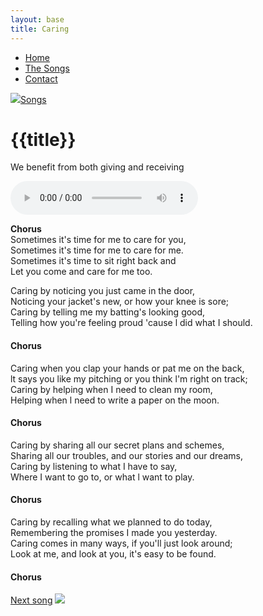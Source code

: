 ```yaml
---
layout: base
title: Caring
---
```


<nav>
    <ul class="nav">
      <li><a href="/">Home</a></li>
      <li class="active"><a href="/the-songs/">The Songs</a></li>
      <li><a href="/contact">Contact</a></li>
    </ul>
</nav>


<div class="block">
<a href="/the-songs"><img src="/img/arrow-left.svg"></a><a href="/the-songs">Songs</a>
</div>

<h1 class="song-title2">{{title}}</h1>

We benefit from both giving and receiving

<div>
    <audio controls="">
      <source src="/music/caring.mp3" type="audio/mpeg">
      Your browser does not support the audio element.
    </audio>
  </div>

<span class="lyrics">
<span class="chorus">

**Chorus**<br />
Sometimes it's time for me to care for you,<br />
Sometimes it's time for me to care for me.<br />
Sometimes it's time to sit right back and<br />
Let you come and care for me too.

</span>

Caring by noticing you just came in the door,<br />
Noticing your jacket's new, or how your knee is sore;<br />
Caring by telling me my batting's looking good,<br />
Telling how you're feeling proud 'cause l did what I should.<br />


#### Chorus

Caring when you clap your hands or pat me on the back,<br />
lt says you like my pitching or you think l'm right on track;<br />
Caring by helping when I need to clean my room,<br />
Helping when l need to write a paper on the moon.<br />

#### Chorus

Caring by sharing all our secret plans and schemes,<br />
Sharing all our troubles, and our stories and our dreams,<br />
Caring by listening to what I have to say,<br />
Where I want to go to, or what l want to play.<br />

#### Chorus

Caring by recalling what we planned to do today,<br />
Remembering the promises I made you yesterday.<br />
Caring comes in many ways, if you'll just look around;<br />
Look at me, and look at you, it's easy to be found.<br />

#### Chorus

</span>

<div class="right">
<a href="/the-songs/come-along">Next song</a>
<a href="/the-songs/come-along"><img src="/img/arrow-right.svg"></a>
</div>
